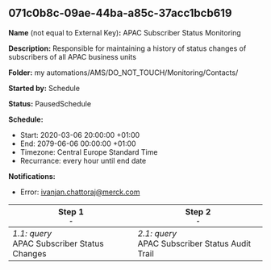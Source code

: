 ## 071c0b8c-09ae-44ba-a85c-37acc1bcb619

**Name** (not equal to External Key)**:** APAC Subscriber Status Monitoring

**Description:** Responsible for maintaining a history of status changes of subscribers of all APAC business units

**Folder:** my automations/AMS/DO_NOT_TOUCH/Monitoring/Contacts/

**Started by:** Schedule

**Status:** PausedSchedule

**Schedule:**

* Start: 2020-03-06 20:00:00 +01:00
* End: 2079-06-06 00:00:00 +01:00
* Timezone: Central Europe Standard Time
* Recurrance: every hour until end date

**Notifications:**

* Error: ivanjan.chattoraj@merck.com

| Step 1<br>_<small>-</small>_ | Step 2<br>_<small>-</small>_ |
| --- | --- |
| _1.1: query_<br>APAC Subscriber Status Changes | _2.1: query_<br>APAC Subscriber Status Audit Trail |
